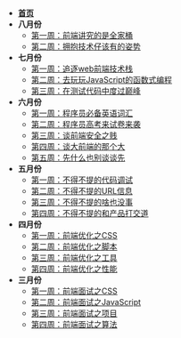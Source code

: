 - [__首页__](/?id=main)
- __八月份__
  - [第一周：前端讲究的是全家桶](/8-1) 
  - [第二周：拥抱技术仔该有的姿势](/8-2) 
- __七月份__
  - [第一周：追逐web前端技术栈](/7-1) 
  - [第二周：去玩玩JavaScript的函数式编程](/7-2) 
  - [第三周：在测试代码中度过巅峰](/7-3) 
- __六月份__
  - [第一周：程序员必备英语词汇](/6-1)  
  - [第二周：程序员高考来试卷来袭](/6-2)  
  - [第三周：谈前端安全之贱](/6-3)  
  - [第四周：谈大前端的那个大](/6-4)  
  - [第五周：先什么也别谈谈先](/6-5)  
- __五月份__
  - [第一周：不得不提的代码调试](/5-1)
  - [第二周：不得不提的URL信息](/5-2)
  - [第三周：不得不提的啥也没事](/5-3)
  - [第四周：不得不提的和产品打交道](/5-4)
- __四月份__
  - [第一周：前端优化之CSS](/4-1)
  - [第二周：前端优化之脚本](/4-2)
  - [第三周：前端优化之工具](/4-3)
  - [第四周：前端优化之性能](/4-4)
- __三月份__
  - [第一周：前端面试之CSS](/3-1)
  - [第二周：前端面试之JavaScript](/3-2)
  - [第三周：前端面试之项目](/3-3)
  - [第四周：前端面试之算法](/3-4)  
